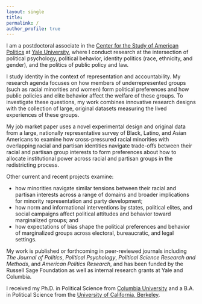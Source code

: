 ```yaml
---
layout: single
title:
permalink: /
author_profile: true
---
```


I am a postdoctoral associate in the [Center for the Study of American Politics](https://csap.yale.edu/) at [Yale University](https://www.yale.edu/), where I conduct research at the intersection of political psychology, political behavior, identity politics (race, ethnicity, and gender), and the politics of public policy and law.

I study identity in the context of representation and accountability. My research agenda focuses on how members of underrepresented groups (such as racial minorities and women) form political preferences and how public policies and elite behavior affect the welfare of these groups. To investigate these questions, my work combines innovative research designs with the collection of large, original datasets measuring the lived experiences of these groups.

My job market paper uses a novel experimental design and original data from a large, nationally representative survey of Black, Latino, and Asian Americans to examine how cross-pressured racial minorities with overlapping racial and partisan identities navigate trade-offs between their racial and partisan group interests to form preferences about how to allocate institutional power across racial and partisan groups in the redistricting process.

Other current and recent projects examine:
* how minorities navigate similar tensions between their racial and partisan interests across a range of domains and broader implications for minority representation and party development;
* how norm and informational interventions by states, political elites, and social campaigns affect political attitudes and behavior toward marginalized groups; and
* how expectations of bias shape the political preferences and behavior of marginalized groups across electoral, bureaucratic, and legal settings.

My work is published or forthcoming in peer-reviewed journals including _The Journal of Politics_, _Political Psychology_, _Political Science Research and Methods_, and _American Politics Research_, and has been funded by the Russell Sage Foundation as well as internal research grants at Yale and Columbia.

I received my Ph.D. in Political Science from [Columbia University](https://polisci.columbia.edu/) and a B.A. in Political Science from the [University of California, Berkeley](https://www.berkeley.edu/).
